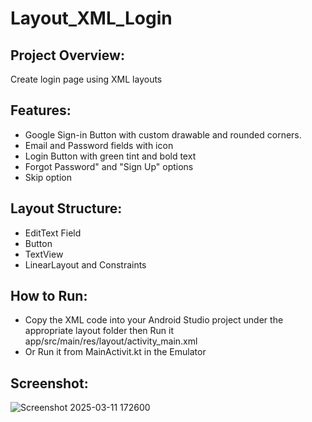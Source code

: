 ﻿# Layout_XML_Login

 ## Project Overview:
 Create login page using XML layouts

 ## Features:
 - Google Sign-in Button with custom drawable and rounded corners.
 - Email and Password fields with icon
 - Login Button with green tint and bold text
 - Forgot Password" and "Sign Up" options
 - Skip option

## Layout Structure:
- EditText Field
- Button
- TextView
- LinearLayout and Constraints

## How to Run:
- Copy the XML code into your Android Studio project under the appropriate layout folder then Run it app/src/main/res/layout/activity_main.xml
- Or Run it from MainActivit.kt in the Emulator

## Screenshot:
![Screenshot 2025-03-11 172600](https://github.com/user-attachments/assets/03243e5b-510c-4545-9cb0-6762a1f222c3)

 
